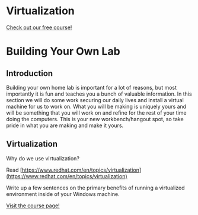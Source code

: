 # Virtualization

[Check out our free course!](https://academy.hoppersroppers.org/mod/page/view.php?id=1002)

# Building Your Own Lab
## Introduction
Building your own home lab is important for a lot of reasons, but most importantly it is fun and teaches you a bunch of valuable information. In this section we will do some work securing our daily lives and install a virtual machine for us to work on. What you will be making is uniquely yours and will be something that you will work on and refine for the rest of your time doing the computers. This is your new workbench/hangout spot, so take pride in what you are making and make it yours.

## Virtualization
Why do we use virtualization?

Read [https://www.redhat.com/en/topics/virtualization](https://www.redhat.com/en/topics/virtualization)

Write up a few sentences on the primary benefits of running a virtualized environment inside of your Windows machine.

<script src="https://utteranc.es/client.js"
        repo="hoppersroppers/fundamentals"
        issue-term="pathname"
        theme="github-light"
        crossorigin="anonymous"
        async>
</script>

[Visit the course page!](https://academy.hoppersroppers.org/mod/assign/view.php?id=1002)
 
